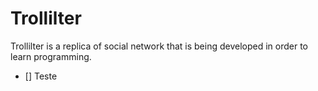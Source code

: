 # Trollilter
Trollilter is a replica of social network that is being developed in order to learn programming.


 - [] Teste

